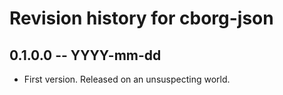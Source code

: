 # Revision history for cborg-json

## 0.1.0.0  -- YYYY-mm-dd

* First version. Released on an unsuspecting world.
